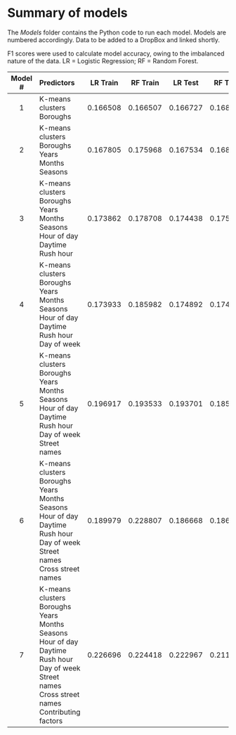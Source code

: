 # Summary of models

The _Models_ folder contains the Python code to run each model. Models are numbered accordingly. Data to be added to a DropBox and linked shortly.

F1 scores were used to calculate model accuracy, owing to the imbalanced nature of the data. LR = Logistic Regression; RF = Random Forest.

| Model # | Predictors | LR Train | RF Train | LR Test | RF Test |
| :---: | :--- | :---: | :---: | :---: | :---: |
| 1 | K-means clusters <br/> Boroughs | 0.166508 | 0.166507 | 0.166727 | 0.168079 |
| 2 | K-means clusters <br/> Boroughs <br/> Years <br/> Months <br/> Seasons | 0.167805 | 0.175968 | 0.167534 | 0.168375 |
| 3 | K-means clusters <br/> Boroughs <br/> Years <br/> Months <br/> Seasons <br/> Hour of day <br/> Daytime <br/> Rush hour | 0.173862 | 0.178708 | 0.174438 | 0.175753 | 
| 4 | K-means clusters <br/> Boroughs <br/> Years <br/> Months <br/> Seasons <br/> Hour of day <br/> Daytime <br/> Rush hour <br/> Day of week | 0.173933 |0.185982 | 0.174892 | 0.174815 |
| 5 | K-means clusters <br/> Boroughs <br/> Years <br/> Months <br/> Seasons <br/> Hour of day <br/> Daytime <br/> Rush hour <br/> Day of week <br/> Street names | 0.196917 | 0.193533 | 0.193701 | 0.185183 |
| 6 | K-means clusters <br/> Boroughs <br/> Years <br/> Months <br/> Seasons <br/> Hour of day <br/> Daytime <br/> Rush hour <br/> Day of week <br/> Street names <br/> Cross street names | 0.189979 | 0.228807 | 0.186668 | 0.186783 | 
| 7 | K-means clusters <br/> Boroughs <br/> Years <br/> Months <br/> Seasons <br/> Hour of day <br/> Daytime <br/> Rush hour <br/> Day of week <br/> Street names <br/> Cross street names <br/> Contributing factors | 0.226696 | 0.224418 | 0.222967 | 0.211143 |
